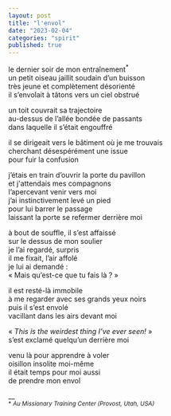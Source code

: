 ```yaml
---
layout: post
title: "l'envol"
date: "2023-02-04"
categories: "spirit"
published: true
---
```


le dernier soir de mon entraînement<sup>*</sup>  
un petit oiseau jaillit soudain d’un buisson  
très jeune et complètement désorienté  
il s’envolait à tâtons vers un ciel obstrué  

un toit couvrait sa trajectoire  
au-dessus de l’allée bondée de passants  
dans laquelle il s’était engouffré  

il se dirigeait vers le bâtiment où je me trouvais  
cherchant désespérément une issue  
pour fuir la confusion  

j’étais en train d’ouvrir la porte du pavillon  
et j'attendais mes compagnons  
l’apercevant venir vers moi  
j’ai instinctivement levé un pied  
pour lui barrer le passage  
laissant la porte se refermer derrière moi  

à bout de souffle, il s’est affaissé  
sur le dessus de mon soulier  
je l’ai regardé, surpris  
il me fixait, l’air affolé  
je lui ai demandé :  
« Mais qu’est-ce que tu fais là ? »  

il est resté-là immobile  
à me regarder avec ses grands yeux noirs  
puis il s’est envolé  
vacillant dans les airs devant moi  

« *This is the weirdest thing I’ve ever seen!* »  
s’est exclamé quelqu’un derrière moi  

venu là pour apprendre à voler  
oisillon insolite moi-même  
il était temps pour moi aussi  
de prendre mon envol  



__  
<sup>* *Au Missionary Training Center (Provost, Utah, USA)* </sup>
